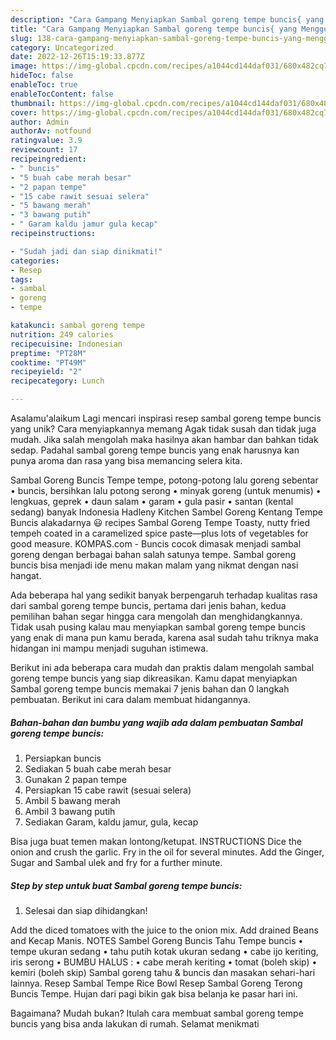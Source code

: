 ```yaml
---
description: "Cara Gampang Menyiapkan Sambal goreng tempe buncis{ yang Menggugah Selera"
title: "Cara Gampang Menyiapkan Sambal goreng tempe buncis{ yang Menggugah Selera"
slug: 138-cara-gampang-menyiapkan-sambal-goreng-tempe-buncis-yang-menggugah-selera
category: Uncategorized
date: 2022-12-26T15:19:33.877Z
image: https://img-global.cpcdn.com/recipes/a1044cd144daf031/680x482cq70/sambal-goreng-tempe-buncis-foto-resep-utama.jpg
hideToc: false
enableToc: true
enableTocContent: false
thumbnail: https://img-global.cpcdn.com/recipes/a1044cd144daf031/680x482cq70/sambal-goreng-tempe-buncis-foto-resep-utama.jpg
cover: https://img-global.cpcdn.com/recipes/a1044cd144daf031/680x482cq70/sambal-goreng-tempe-buncis-foto-resep-utama.jpg
author: Admin
authorAv: notfound
ratingvalue: 3.9
reviewcount: 17
recipeingredient:
- " buncis"
- "5 buah cabe merah besar"
- "2 papan tempe"
- "15 cabe rawit sesuai selera"
- "5 bawang merah"
- "3 bawang putih"
- " Garam kaldu jamur gula kecap"
recipeinstructions:

- "Sudah jadi dan siap dinikmati!"
categories:
- Resep
tags:
- sambal
- goreng
- tempe

katakunci: sambal goreng tempe 
nutrition: 249 calories
recipecuisine: Indonesian
preptime: "PT28M"
cooktime: "PT49M"
recipeyield: "2"
recipecategory: Lunch

---
```



Asalamu'alaikum Lagi mencari inspirasi resep sambal goreng tempe buncis yang unik? Cara menyiapkannya memang Agak tidak susah dan tidak juga mudah. Jika salah mengolah maka hasilnya akan hambar dan bahkan tidak sedap. Padahal sambal goreng tempe buncis yang enak harusnya kan punya aroma dan rasa yang bisa memancing selera kita.


Sambal Goreng Buncis Tempe tempe, potong-potong lalu goreng sebentar • buncis, bersihkan lalu potong serong • minyak goreng (untuk menumis) • lengkuas, geprek • daun salam • garam • gula pasir • santan (kental sedang) banyak Indonesia Hadleny Kitchen Sambel Goreng Kentang Tempe Buncis alakadarnya 😃 recipes Sambal Goreng Tempe Toasty, nutty fried tempeh coated in a caramelized spice paste—plus lots of vegetables for good measure. KOMPAS.com - Buncis cocok dimasak menjadi sambal goreng dengan berbagai bahan salah satunya tempe. Sambal goreng buncis bisa menjadi ide menu makan malam yang nikmat dengan nasi hangat.

Ada beberapa hal yang sedikit banyak berpengaruh terhadap kualitas rasa dari sambal goreng tempe buncis, pertama dari jenis bahan, kedua pemilihan bahan segar hingga cara mengolah dan menghidangkannya. Tidak usah pusing kalau mau menyiapkan sambal goreng tempe buncis yang enak di mana pun kamu berada, karena asal sudah tahu triknya maka hidangan ini mampu menjadi suguhan istimewa.


Berikut ini ada beberapa cara mudah dan praktis dalam mengolah sambal goreng tempe buncis yang siap dikreasikan. Kamu dapat menyiapkan Sambal goreng tempe buncis memakai 7 jenis bahan dan 0 langkah pembuatan. Berikut ini cara dalam membuat hidangannya.

<!--inarticleads1-->

##### Bahan-bahan dan bumbu yang wajib ada dalam pembuatan Sambal goreng tempe buncis:

1. Persiapkan  buncis
1. Sediakan 5 buah cabe merah besar
1. Gunakan 2 papan tempe
1. Persiapkan 15 cabe rawit (sesuai selera)
1. Ambil 5 bawang merah
1. Ambil 3 bawang putih
1. Sediakan  Garam, kaldu jamur, gula, kecap


Bisa juga buat temen makan lontong/ketupat. INSTRUCTIONS Dice the onion and crush the garlic. Fry in the oil for several minutes. Add the Ginger, Sugar and Sambal ulek and fry for a further minute. 

<!--inarticleads2-->

##### Step by step untuk buat Sambal goreng tempe buncis:


1. Selesai dan siap dihidangkan!

Add the diced tomatoes with the juice to the onion mix. Add drained Beans and Kecap Manis. NOTES Sambel Goreng Buncis Tahu Tempe buncis • tempe ukuran sedang • tahu putih kotak ukuran sedang • cabe ijo keriting, iris serong • BUMBU HALUS : • cabe merah keriting • tomat (boleh skip) • kemiri (boleh skip) Sambal goreng tahu &amp; buncis dan masakan sehari-hari lainnya. Resep Sambal Tempe Rice Bowl Resep Sambal Goreng Terong Buncis Tempe. Hujan dari pagi bikin gak bisa belanja ke pasar hari ini. 

Bagaimana? Mudah bukan? Itulah cara membuat sambal goreng tempe buncis yang bisa anda lakukan di rumah. Selamat menikmati

